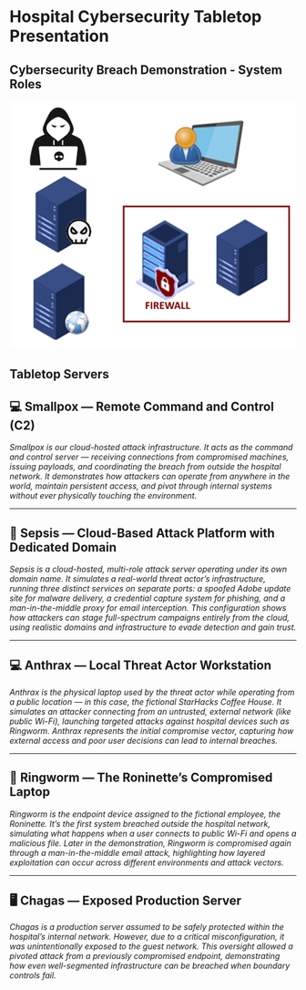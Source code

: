 # Hospital Cybersecurity Tabletop Presentation

## Cybersecurity Breach Demonstration - System Roles

![Tabletop Scenario Overview](tabletop-servers.png)


## Tabletop Servers

## 💻 Smallpox — Remote Command and Control (C2)
*Smallpox is our cloud-hosted attack infrastructure. It acts as the command and control server — receiving connections from compromised machines, issuing payloads, and coordinating the breach from outside the hospital network. It demonstrates how attackers can operate from anywhere in the world, maintain persistent access, and pivot through internal systems without ever physically touching the environment.*

---

## 🧪 Sepsis — Cloud-Based Attack Platform with Dedicated Domain
*Sepsis is a cloud-hosted, multi-role attack server operating under its own domain name. It simulates a real-world threat actor’s infrastructure, running three distinct services on separate ports: a spoofed Adobe update site for malware delivery, a credential capture system for phishing, and a man-in-the-middle proxy for email interception. This configuration shows how attackers can stage full-spectrum campaigns entirely from the cloud, using realistic domains and infrastructure to evade detection and gain trust.*

---

## 💻 Anthrax — Local Threat Actor Workstation
*Anthrax is the physical laptop used by the threat actor while operating from a public location — in this case, the fictional StarHacks Coffee House. It simulates an attacker connecting from an untrusted, external network (like public Wi-Fi), launching targeted attacks against hospital devices such as Ringworm. Anthrax represents the initial compromise vector, capturing how external access and poor user decisions can lead to internal breaches.*

---

## 💼 Ringworm — The Roninette’s Compromised Laptop
*Ringworm is the endpoint device assigned to the fictional employee, the Roninette. It’s the first system breached outside the hospital network, simulating what happens when a user connects to public Wi-Fi and opens a malicious file. Later in the demonstration, Ringworm is compromised again through a man-in-the-middle email attack, highlighting how layered exploitation can occur across different environments and attack vectors.*

---

## 🖥️ Chagas — Exposed Production Server
*Chagas is a production server assumed to be safely protected within the hospital’s internal network. However, due to a critical misconfiguration, it was unintentionally exposed to the guest network. This oversight allowed a pivoted attack from a previously compromised endpoint, demonstrating how even well-segmented infrastructure can be breached when boundary controls fail.*



